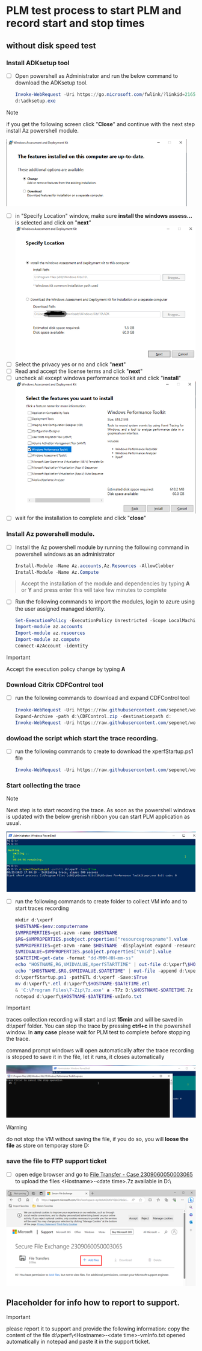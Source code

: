 # PLM test process to start PLM and record start and stop times

## without disk speed test

### Install ADKsetup tool

- [ ] Open powershell as Administrator and run the below command to download the ADKsetup tool.
    ```powershell
    Invoke-WebRequest -Uri https://go.microsoft.com/fwlink/?linkid=2165884 -outFile d:\adksetup.exe
    d:\adksetup.exe

>[!NOTE]
> if you get the following screen click "**Close**" and continue with the next step install Az powershell module.
<img src="image-2.png" width="480" />

- [ ] in "Specify Location" window, make sure **install the windows assess...** is selected and click on "**next**"
![location](image-4.png)
- [ ] Select the privacy yes or no and click "**next**"
- [ ] Read and accept the license terms and click "**next**"
- [ ] uncheck all except windows performance toolkit and click "**install**"
![WPT](image-5.png)
- [ ] wait for the installation to complete and click "**close**"

### Install Az powershell module.

- [ ] Install the Az powershell module by running the following command in powershell windows as an administrator 
    ```powershell
    Install-Module -Name Az.accounts,Az.Resources -AllowClobber
    Install-Module -Name Az.Compute
    ```
> Accept the installation of the module and dependencies by typing  **A** or **Y** and press enter
> this will take few minutes to complete
- [ ] Run the following commands to import the modules, login to azure using the user assigned managed identity.
    ```powershell
    Set-ExecutionPolicy -ExecutionPolicy Unrestricted -Scope LocalMachine
    Import-module az.accounts
    Import-module az.resources
    Import-module az.compute
    Connect-AzAccount -identity
    ```
>[!IMPORTANT]
> Accept the execution policy change by typing  **A**

<!-- ### dowload azcopy

- [ ] run the following commands to download and expand azcopy
    ```powershell
    Invoke-WebRequest -Uri https://aka.ms/downloadazcopy-v10-windows -outfile d:\azcopy.zip
    Expand-Archive -path d:\azcopy.zip -destinationpath d:
    mv d:\azcopy_windows_*\azcopy.exe d:\azcopy.exe
    ``` -->
### Download Citrix CDFControl tool

- [ ] run the following commands to download and expand CDFControl tool
    ```powershell
    Invoke-WebRequest -Uri https://raw.githubusercontent.com/sepenet/workdev-alst-PLM/main/PLMStartTime/CDFControl.zip -outFile d:\CDFControl.zip
    Expand-Archive -path d:\CDFControl.zip -destinationpath d:
    Invoke-WebRequest -Uri https://raw.githubusercontent.com/sepenet/workdev-alst-PLM/main/PLMStartTime/allModules.cdf -outFile d:\AllModules.cdf
    ```

### dowload the script which start the trace recording.

- [ ] run the following commands to create  to download the xperfStartup.ps1 file 
    ```powershell
    Invoke-WebRequest -Uri https://raw.githubusercontent.com/sepenet/workdev-alst-PLM/main/MonitoringTroubleshoot/xperfStartup.ps1 -outFile d:\xperfStartup.ps1
    ```
### Start collecting the trace
>[!NOTE]
> Next step is to start recording the trace. As soon as the powershell windows is updated with the below grenish ribbon you can start PLM application as usual.

![xperf](image-6.png)

- [ ] run the following commands to create folder to collect VM info and to start traces recording
    ```powershell
    mkdir d:\xperf
    $HOSTNAME=$env:computername
    $VMPROPERTIES=get-azvm -name $HOSTNAME
    $RG=$VMPROPERTIES.psobject.properties["resourcegroupname"].value
    $VMPROPERTIES=get-azvm -name $HOSTNAME -displayHint expand -resourcegroupname $RG
    $VMIDVALUE=$VMPROPERTIES.psobject.properties["VmId"].value
    $DATETIME=get-date -format "dd-MMM-HH-mm-ss"
    echo "HOSTNAME,RG,VMIDVALUE,XperfSTARTTIME" | out-file d:\xperf\$HOSTNAME-$DATETIME-vmInfo.txt
    echo "$HOSTNAME,$RG,$VMIDVALUE,$DATETIME" | out-file -append d:\xperf\$HOSTNAME-$DATETIME-vmInfo.txt
    d:\xperfStartup.ps1 -pathETL d:\xperf -Save:$True
    mv d:\xperf\*.etl d:\xperf\$HOSTNAME-$DATETIME.etl
    & 'C:\Program Files\7-Zip\7z.exe' a -T7z D:\$HOSTNAME-$DATETIME.7z D:\xperf\*
    notepad d:\xperf\$HOSTNAME-$DATETIME-vmInfo.txt
    ```
>[!IMPORTANT]
> traces collection recording will start and last **15min** and will be saved in d:\xperf folder.
> You can stop the trace by pressing **ctrl+c** in the powershell window. In __any case__ please wait for PLM test to complete before stopping the trace.

command prompt windows will open automatically after the trace recording is stopped to save it in the file, let it runs, it closes automatically

![savefile](image-7.png)

>[!WARNING]
> do not stop the VM without saving the file, if you do so, you will **loose the file** as store on temporay store D: 




### save the file to FTP support ticket

- [ ] open edge browser and go to [File Transfer - Case 2309060050003065](https://nam06.safelinks.protection.outlook.com/?url=https%3A%2F%2Fsupport.microsoft.com%2Ffiles%3Fworkspace%3DeyJ0eXAiOiJKV1QiLCJhbGciOiJSUzI1NiJ9.eyJ3c2lkIjoiMDBhOTkxYjItNDU0OS00NTc3LWI2MTgtZWQzY2YyNzliNGRlIiwic3IiOiIyMzA5MDYwMDUwMDAzMDY1IiwiYXBwaWQiOiJlNmVlNDNlYi0wZmJjLTQ1NDYtYmM1Mi00YzE2MWZjZGY0YzQiLCJzdiI6InYxIiwicnMiOiJFeHRlcm5hbCIsInd0aWQiOiIzNzc0YTY2Ni00ZDBjLTQ0NjUtYjQzYS01ZDcyNzBiMmM0ZWQiLCJpc3MiOiJodHRwczovL2FwaS5kdG1uZWJ1bGEubWljcm9zb2Z0LmNvbSIsImF1ZCI6Imh0dHA6Ly9zbWMiLCJleHAiOjE3MDE3ODYyNzQsIm5iZiI6MTY5NDAxMDI3NH0.hrAXmqdGraAxi4-G1bbp7V41PIClh6mO2X7T1CmSZUlhjca4YXj5ThyFJ_2EQmKQuoU7z4s1D-wakrEwdyxyu9hTHIac_X_VUVYpdHU7obldRyMZGNVGESvPwtDSZu1Igq21VO1sXt2QETLRqUzhsi2yrNQ6N5R9KYJm9ykozj28kA8PyXsWi4Q-iMCi0rwXG1Afx5HuqwDCTDGgAObRhThWiaYQStf8Tyc82G3hhdVK7jHZ6k3f37aoraT5NTlO-8ZwZzAxzXKxiMQb3I5stsDSBBqO5yg4bLL4J_Q7no1dxpCG2msSttSNMWokcrOi63S53iqsPy7rFDsvehez-Q%26wid%3D00a991b2-4549-4577-b618-ed3cf279b4de&data=05%7C01%7CSebastien.Penet%40microsoft.com%7C068bfa94398c4d8f130a08dbaee51a64%7C72f988bf86f141af91ab2d7cd011db47%7C1%7C0%7C638296071264344197%7CUnknown%7CTWFpbGZsb3d8eyJWIjoiMC4wLjAwMDAiLCJQIjoiV2luMzIiLCJBTiI6Ik1haWwiLCJXVCI6Mn0%3D%7C3000%7C%7C%7C&sdata=6GSYJmW7VmFKTNAsmvzz7M9dkdDyJ%2BesAvFFYeelfKw%3D&reserved=0) to upload the files \<Hostname\>-\<date time\>.7z available in D:\

![addfiles](image.png)

## Placeholder for info how to report to support. 
>[!IMPORTANT]
> please report it to support and provide the following information:
> copy the content of the file d:\xperf\\<Hostname\>-\<date time\>-vmInfo.txt opened automatically in notepad and paste it in the support ticket.

<!-- ```powershell
mv d:\vmInfo.txt d:\xperf
$DATETIME=get-date -format "dd-MMM-HH-mm-ss"
mv d:\xperf\ d:\$HOSTNAME-$DATETIME
d:\azcopy.exe copy d:\$HOSTNAME-$DATETIME 'https://sebuploadfiles.blob.core.windows.net/xperf?sp=acw&st=2023-09-06T16:35:27Z&se=2023-09-07T00:35:27Z&spr=https&sv=2022-11-02&sr=c&sig=YaW6N40zb8JoY0TSfs%2FPr1jUasFI53ZW20FuRDQSkPA%3D' --recursive
``` -->


<!-- ## including diskspd test.
>[!IMPORTANT]
> this is not up to date -- DO NOT USE-- Only kept for reference

```powershell
d: 
mkdir speedTest
Invoke-WebRequest -Uri https://github.com/microsoft/diskspd/releases/download/v2.1/DiskSpd.ZIP -outFile d:\speedTest\DiskSpd.ZIP
Expand-Archive -path d:\speedTest\DiskSpd.ZIP -DestinationPath d:\speedTest\DiskSpd
echo "hostname,start time diskspd test,start time PLM app,stop time APP PLM" > d:\plmStart.txt
hostname >> d:\plmStart.txt
get-date -format "HH:mm:ss" >> d:\plmStart.txt
D:\speedTest\DiskSpd\amd64\diskspd.exe -d300 -W15 -C15 -L -r -w40 -t8 -b64K -Su -c10G C:\CATIA_V6_21X_FD14\perfdisk.io > D:\speedTest\plmVDIb64_01
pause
get-date -format "HH:mm:ss" >> d:\plmStart.txt
&'C:\Program Files\PLM4AUpdater\PLM4AUpdater.exe' "C:\Users\201039351\AppData\Local\PLM4ALauncher\INT\PLM4ALauncher_474ADE038B803AF8BDE177E432CB69D8.plm4a"
pause
get-date -format "HH:mm:ss" >> d:\plmStart.txt
D:\speedTest\DiskSpd\amd64\diskspd.exe -d300 -W15 -C15 -L -r -w40 -t8 -b64K -Su -c10G C:\CATIA_V6_21X_FD14\perfdisk.io > D:\speedTest\plmVDIb64_02
notepad d:\plmStart.txt
notepad D:\speedTest\plmVDIb64_02
notepad D:\speedTest\plmVDIb64_01
``` -->